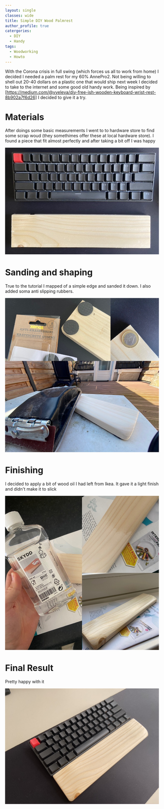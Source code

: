 ```yaml
---
layout: single
classes: wide
title: Simple DIY Wood Palmrest
author_profile: true
catergories:
  - DIY
  - Handy
tags:
  - Woodworking
  - Howto
---
```


With the Corona crisis in full swing (which forces us all to work from home) I decided I needed a palm rest for my 60% AnnePro2. Not being willing to shell out 20-40 dollars on a plastic one that would ship next week I decided to take to the internet and some good old handy work. Being inspired by [https://medium.com/@vveleva/diy-free-ish-wooden-keyboard-wrist-rest-8b902a7f6d26] I decided to give it a try.

# Materials
After doings some basic measurements I went to to hardware store to find some scrap woud (they somethimes offer these at local hardware store). I found a piece that fit almost perfectly and after taking a bit off I was happy

![Size](../assets/images/palm1.jpeg)

# Sanding and shaping
True to the tutorial I mapped of a simple edge and sanded it down. I also added soma anti slipping rubbers.

![SandingAndShaping](../assets/images/palm2.jpeg)

# Finishing
I decided to apply a bit of wood oil I had left from Ikea. It gave it a light finish and didn't make it to slick

![Finishing](../assets/images/palm3.jpeg)

# Final Result
Pretty happy with it

![FinalResult](../assets/images/palm4.jpeg)
